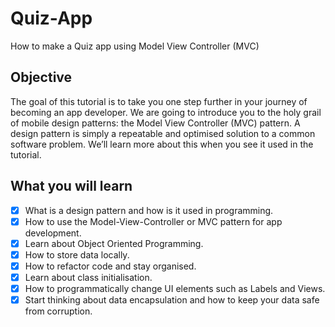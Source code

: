 # Quiz-App
How to make a Quiz app using Model View Controller (MVC)

## Objective
The goal of this tutorial is to take you one step further in your journey of becoming an app developer.
We are going to introduce you to the holy grail of mobile design patterns: the Model View Controller (MVC) pattern.
A design pattern is simply a repeatable and optimised solution to a common software problem.
We’ll learn more about this when you see it used in the tutorial.

## What you will learn
- [x] What is a design pattern and how is it used in programming.
- [x] How to use the Model-View-Controller or MVC pattern for app development.
- [x] Learn about Object Oriented Programming.
- [x] How to store data locally.
- [x] How to refactor code and stay organised.
- [x] Learn about class initialisation.
- [x] How to programmatically change UI elements such as Labels and Views.
- [x] Start thinking about data encapsulation and how to keep your data safe from corruption.
